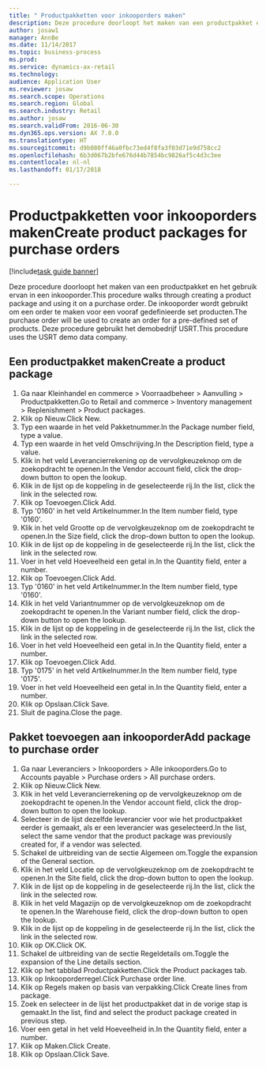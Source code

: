 ```yaml
--- 
title: " Productpakketten voor inkooporders maken"
description: Deze procedure doorloopt het maken van een productpakket en het gebruik ervan in een inkooporder.
author: josaw1
manager: AnnBe
ms.date: 11/14/2017
ms.topic: business-process
ms.prod: 
ms.service: dynamics-ax-retail
ms.technology: 
audience: Application User
ms.reviewer: josaw
ms.search.scope: Operations
ms.search.region: Global
ms.search.industry: Retail
ms.author: josaw
ms.search.validFrom: 2016-06-30
ms.dyn365.ops.version: AX 7.0.0
ms.translationtype: HT
ms.sourcegitcommit: d9b080ff46a0fbc73ed4f8fa3f03d71e9d758cc2
ms.openlocfilehash: 6b3d067b2bfe676d44b7854bc9826af5c4d3c3ee
ms.contentlocale: nl-nl
ms.lasthandoff: 01/17/2018

---
```

# <a name="create-product-packages-for-purchase-orders"></a><span data-ttu-id="64435-103"> Productpakketten voor inkooporders maken</span><span class="sxs-lookup"><span data-stu-id="64435-103">Create product packages for purchase orders</span></span>

[!include[task guide banner](../includes/task-guide-banner.md)]

<span data-ttu-id="64435-104">Deze procedure doorloopt het maken van een productpakket en het gebruik ervan in een inkooporder.</span><span class="sxs-lookup"><span data-stu-id="64435-104">This procedure walks through creating a product package and using it on a purchase order.</span></span> <span data-ttu-id="64435-105">De inkooporder wordt gebruikt om een order te maken voor een vooraf gedefinieerde set producten.</span><span class="sxs-lookup"><span data-stu-id="64435-105">The purchase order will be used to create an order for a pre-defined set of products.</span></span> <span data-ttu-id="64435-106">Deze procedure gebruikt het demobedrijf USRT.</span><span class="sxs-lookup"><span data-stu-id="64435-106">This procedure uses the USRT demo data company.</span></span>


## <a name="create-a-product-package"></a><span data-ttu-id="64435-107">Een productpakket maken</span><span class="sxs-lookup"><span data-stu-id="64435-107">Create a product package</span></span>
1. <span data-ttu-id="64435-108">Ga naar Kleinhandel en commerce > Voorraadbeheer > Aanvulling > Productpakketten.</span><span class="sxs-lookup"><span data-stu-id="64435-108">Go to Retail and commerce > Inventory management > Replenishment > Product packages.</span></span>
2. <span data-ttu-id="64435-109">Klik op Nieuw.</span><span class="sxs-lookup"><span data-stu-id="64435-109">Click New.</span></span>
3. <span data-ttu-id="64435-110">Typ een waarde in het veld Pakketnummer.</span><span class="sxs-lookup"><span data-stu-id="64435-110">In the Package number field, type a value.</span></span>
4. <span data-ttu-id="64435-111">Typ een waarde in het veld Omschrijving.</span><span class="sxs-lookup"><span data-stu-id="64435-111">In the Description field, type a value.</span></span>
5. <span data-ttu-id="64435-112">Klik in het veld Leverancierrekening op de vervolgkeuzeknop om de zoekopdracht te openen.</span><span class="sxs-lookup"><span data-stu-id="64435-112">In the Vendor account field, click the drop-down button to open the lookup.</span></span>
6. <span data-ttu-id="64435-113">Klik in de lijst op de koppeling in de geselecteerde rij.</span><span class="sxs-lookup"><span data-stu-id="64435-113">In the list, click the link in the selected row.</span></span>
7. <span data-ttu-id="64435-114">Klik op Toevoegen.</span><span class="sxs-lookup"><span data-stu-id="64435-114">Click Add.</span></span>
8. <span data-ttu-id="64435-115">Typ '0160' in het veld Artikelnummer.</span><span class="sxs-lookup"><span data-stu-id="64435-115">In the Item number field, type '0160'.</span></span>
9. <span data-ttu-id="64435-116">Klik in het veld Grootte op de vervolgkeuzeknop om de zoekopdracht te openen.</span><span class="sxs-lookup"><span data-stu-id="64435-116">In the Size field, click the drop-down button to open the lookup.</span></span>
10. <span data-ttu-id="64435-117">Klik in de lijst op de koppeling in de geselecteerde rij.</span><span class="sxs-lookup"><span data-stu-id="64435-117">In the list, click the link in the selected row.</span></span>
11. <span data-ttu-id="64435-118">Voer in het veld Hoeveelheid een getal in.</span><span class="sxs-lookup"><span data-stu-id="64435-118">In the Quantity field, enter a number.</span></span>
12. <span data-ttu-id="64435-119">Klik op Toevoegen.</span><span class="sxs-lookup"><span data-stu-id="64435-119">Click Add.</span></span>
13. <span data-ttu-id="64435-120">Typ '0160' in het veld Artikelnummer.</span><span class="sxs-lookup"><span data-stu-id="64435-120">In the Item number field, type '0160'.</span></span>
14. <span data-ttu-id="64435-121">Klik in het veld Variantnummer op de vervolgkeuzeknop om de zoekopdracht te openen.</span><span class="sxs-lookup"><span data-stu-id="64435-121">In the Variant number field, click the drop-down button to open the lookup.</span></span>
15. <span data-ttu-id="64435-122">Klik in de lijst op de koppeling in de geselecteerde rij.</span><span class="sxs-lookup"><span data-stu-id="64435-122">In the list, click the link in the selected row.</span></span>
16. <span data-ttu-id="64435-123">Voer in het veld Hoeveelheid een getal in.</span><span class="sxs-lookup"><span data-stu-id="64435-123">In the Quantity field, enter a number.</span></span>
17. <span data-ttu-id="64435-124">Klik op Toevoegen.</span><span class="sxs-lookup"><span data-stu-id="64435-124">Click Add.</span></span>
18. <span data-ttu-id="64435-125">Typ '0175' in het veld Artikelnummer.</span><span class="sxs-lookup"><span data-stu-id="64435-125">In the Item number field, type '0175'.</span></span>
19. <span data-ttu-id="64435-126">Voer in het veld Hoeveelheid een getal in.</span><span class="sxs-lookup"><span data-stu-id="64435-126">In the Quantity field, enter a number.</span></span>
20. <span data-ttu-id="64435-127">Klik op Opslaan.</span><span class="sxs-lookup"><span data-stu-id="64435-127">Click Save.</span></span>
21. <span data-ttu-id="64435-128">Sluit de pagina.</span><span class="sxs-lookup"><span data-stu-id="64435-128">Close the page.</span></span>

## <a name="add-package-to-purchase-order"></a><span data-ttu-id="64435-129">Pakket toevoegen aan inkooporder</span><span class="sxs-lookup"><span data-stu-id="64435-129">Add package to purchase order</span></span>
1. <span data-ttu-id="64435-130">Ga naar Leveranciers > Inkooporders > Alle inkooporders.</span><span class="sxs-lookup"><span data-stu-id="64435-130">Go to Accounts payable > Purchase orders > All purchase orders.</span></span>
2. <span data-ttu-id="64435-131">Klik op Nieuw.</span><span class="sxs-lookup"><span data-stu-id="64435-131">Click New.</span></span>
3. <span data-ttu-id="64435-132">Klik in het veld Leverancierrekening op de vervolgkeuzeknop om de zoekopdracht te openen.</span><span class="sxs-lookup"><span data-stu-id="64435-132">In the Vendor account field, click the drop-down button to open the lookup.</span></span>
4. <span data-ttu-id="64435-133">Selecteer in de lijst dezelfde leverancier voor wie het productpakket eerder is gemaakt, als er een leverancier was geselecteerd.</span><span class="sxs-lookup"><span data-stu-id="64435-133">In the list, select the same vendor that the product package was previously created for, if a vendor was selected.</span></span>
5. <span data-ttu-id="64435-134">Schakel de uitbreiding van de sectie Algemeen om.</span><span class="sxs-lookup"><span data-stu-id="64435-134">Toggle the expansion of the General section.</span></span>
6. <span data-ttu-id="64435-135">Klik in het veld Locatie op de vervolgkeuzeknop om de zoekopdracht te openen.</span><span class="sxs-lookup"><span data-stu-id="64435-135">In the Site field, click the drop-down button to open the lookup.</span></span>
7. <span data-ttu-id="64435-136">Klik in de lijst op de koppeling in de geselecteerde rij.</span><span class="sxs-lookup"><span data-stu-id="64435-136">In the list, click the link in the selected row.</span></span>
8. <span data-ttu-id="64435-137">Klik in het veld Magazijn op de vervolgkeuzeknop om de zoekopdracht te openen.</span><span class="sxs-lookup"><span data-stu-id="64435-137">In the Warehouse field, click the drop-down button to open the lookup.</span></span>
9. <span data-ttu-id="64435-138">Klik in de lijst op de koppeling in de geselecteerde rij.</span><span class="sxs-lookup"><span data-stu-id="64435-138">In the list, click the link in the selected row.</span></span>
10. <span data-ttu-id="64435-139">Klik op OK.</span><span class="sxs-lookup"><span data-stu-id="64435-139">Click OK.</span></span>
11. <span data-ttu-id="64435-140">Schakel de uitbreiding van de sectie Regeldetails om.</span><span class="sxs-lookup"><span data-stu-id="64435-140">Toggle the expansion of the Line details section.</span></span>
12. <span data-ttu-id="64435-141">Klik op het tabblad Productpakketten.</span><span class="sxs-lookup"><span data-stu-id="64435-141">Click the Product packages tab.</span></span>
13. <span data-ttu-id="64435-142">Klik op Inkooporderregel.</span><span class="sxs-lookup"><span data-stu-id="64435-142">Click Purchase order line.</span></span>
14. <span data-ttu-id="64435-143">Klik op Regels maken op basis van verpakking.</span><span class="sxs-lookup"><span data-stu-id="64435-143">Click Create lines from package.</span></span>
15. <span data-ttu-id="64435-144">Zoek en selecteer in de lijst het productpakket dat in de vorige stap is gemaakt.</span><span class="sxs-lookup"><span data-stu-id="64435-144">In the list, find and select the product package created in previous step.</span></span>
16. <span data-ttu-id="64435-145">Voer een getal in het veld Hoeveelheid in.</span><span class="sxs-lookup"><span data-stu-id="64435-145">In the Quantity field, enter a number.</span></span>
17. <span data-ttu-id="64435-146">Klik op Maken.</span><span class="sxs-lookup"><span data-stu-id="64435-146">Click Create.</span></span>
18. <span data-ttu-id="64435-147">Klik op Opslaan.</span><span class="sxs-lookup"><span data-stu-id="64435-147">Click Save.</span></span>


